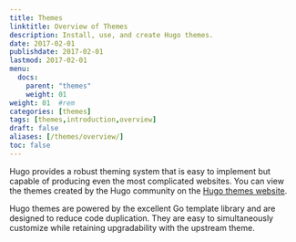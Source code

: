 ```yaml
---
title: Themes
linktitle: Overview of Themes
description: Install, use, and create Hugo themes.
date: 2017-02-01
publishdate: 2017-02-01
lastmod: 2017-02-01
menu:
  docs:
    parent: "themes"
    weight: 01
weight: 01	#rem
categories: [themes]
tags: [themes,introduction,overview]
draft: false
aliases: [/themes/overview/]
toc: false
---
```


Hugo provides a robust theming system that is easy to implement but capable of producing even the most complicated websites. You can view the themes created by the Hugo community on the [Hugo themes website][hugothemes].

Hugo themes are powered by the excellent Go template library and are designed to reduce code duplication. They are easy to simultaneously customize while retaining upgradability with the upstream theme.

[goprimer]: /templates/introduction/
[hugothemes]: http://themes.gohugo.io/
